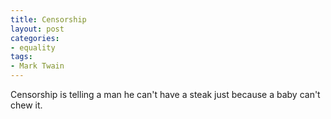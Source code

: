 ```yaml
---
title: Censorship
layout: post
categories:
- equality
tags:
- Mark Twain
---
```


Censorship is telling a man he can't have a steak just because a baby can't chew it.